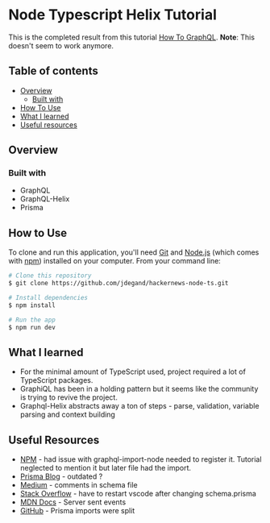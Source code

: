 # Node Typescript Helix Tutorial 

This is the completed result from this tutorial [How To GraphQL](https://www.howtographql.com/typescript-helix/0-introduction/). **Note**: This doesn't seem to work anymore.

## Table of contents

- [Overview](#overview)
    - [Built with](#built-with)
- [How To Use](#how-to-use)
- [What I learned](#what-i-learned)
- [Useful resources](#useful-resources)

## Overview

### Built with

- GraphQL
- GraphQL-Helix
- Prisma

## How to Use

To clone and run this application, you'll need [Git](https://git-scm.com) and [Node.js](https://nodejs.org/en/download/) (which comes with [npm](http://npmjs.com)) installed on your computer. From your command line:

```bash
# Clone this repository
$ git clone https://github.com/jdegand/hackernews-node-ts.git

# Install dependencies
$ npm install

# Run the app
$ npm run dev
```

## What I learned

- For the minimal amount of TypeScript used, project required a lot of TypeScript packages.  
- GraphiQL has been in a holding pattern but it seems like the community is trying to revive the project. 
- Graphql-Helix abstracts away a ton of steps - parse, validation, variable parsing and context building   

## Useful Resources

- [NPM](https://www.npmjs.com/package/graphql-import-node) - had issue with graphql-import-node needed to register it.  Tutorial neglected to mention it but later file had the import.  
- [Prisma Blog](https://www.prisma.io/blog/graphql-server-basics-the-schema-ac5e2950214e) - outdated ?
- [Medium](https://medium.com/@krishnaregmi/how-to-write-comments-in-a-graphql-schema-to-enhance-auto-generated-documentation-c0047125ea24) - comments in schema file
- [Stack Overflow](https://stackoverflow.com/questions/69274503/property-does-not-exist-when-i-want-to-use-model-added-in-prisma-schema) - have to restart vscode after changing schema.prisma 
- [MDN Docs](https://developer.mozilla.org/en-US/docs/Web/API/Server-sent_events/Using_server-sent_events) - Server sent events
- [GitHub](https://github.com/prisma/prisma/discussions/17832) - Prisma imports were split